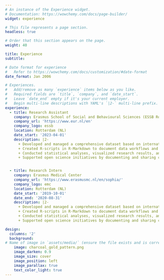 ```yaml
---
# An instance of the Experience widget.
# Documentation: https://wowchemy.com/docs/page-builder/
widget: experience

# This file represents a page section.
headless: true

# Order that this section appears on the page.
weight: 40

title: Experience
subtitle:

# Date format for experience
#   Refer to https://wowchemy.com/docs/customization/#date-format
date_format: Jan 2006

# Experiences.
#   Add/remove as many `experience` items below as you like.
#   Required fields are `title`, `company`, and `date_start`.
#   Leave `date_end` empty if it's your current employer.
#   Begin multi-line descriptions with YAML's `|2-` multi-line prefix.
experience:
  - title: Research Assistant
    company: Erasmus School of Social and Behavioural Sciences (ESSB Rotterdam)
    company_url: 'https://www.eur.nl/en'
    company_logo: essb
    location: Rotterdam (NL)
    date_start: '2023-04-01'
    description: |2-
      + Developed and managed a comprehensive dataset based on international surveys for an Erasmus+ funded project.
      + Created R-scripts in R-Markdown to document data workflows and present findings.
      + Conducted statistical analyses, visualized research results, and contributed to international conferences and scientific journals.
      + Supported open science initiatives by documenting and sharing code on platforms like the Open Science Framework (OSF).


  - title: Research Intern
    company: Erasmus Medical Center
    company_url: 'https://www.erasmusmc.nl/en/sophia/'
    company_logo: emc
    location: Rotterdam (NL)
    date_start: '2019-10-01'
    date_end: '2020-08-31' 
    description: |2-
      + Developed and managed a comprehensive dataset based on international surveys for an Erasmus+ funded project.
      + Created R-scripts in R-Markdown to document data workflows and present findings.
      + Conducted statistical analyses, visualized research results, and contributed to international conferences and scientific journals.
      + Supported open science initiatives by documenting and sharing code on platforms like the Open Science Framework (OSF).

design:
  columns: '2'
  background:
# Name of image in `assets/media/` (ensure the file exists and is correctly referenced)
    image: charcoal_gold_pattern.png
    image_darken: 0.9
    image_size: cover
    image_position: left
    image_parallax: true
    text_color_light: true
---
```


